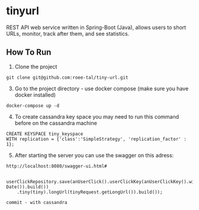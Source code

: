 # tinyurl
REST API web service written in Spring-Boot (Java), allows users to short URLs, monitor, track after them, and see statistics.

## How To Run
1. Clone the project
```
git clone git@github.com:roee-tal/tiny-url.git
```
3. Go to the project directory - use docker compose (make sure you have docker installed)
```
docker-compose up -d
```
4. To create cassandra key space you may need to run this command before on the cassandra machine
```
CREATE KEYSPACE tiny_keyspace
WITH replication = {'class':'SimpleStrategy', 'replication_factor' : 1};
```
5. After starting the server you can use the swagger on this adress:
```
http://localhost:8080/swagger-ui.html#
```



        userClickRepository.save(anUserClick().userClickKey(anUserClickKey().withUserName(userName).withClickTime(new Date()).build())
        .tiny(tiny).longUrl(tinyRequest.getLongUrl()).build());
```
commit - with cassandra


